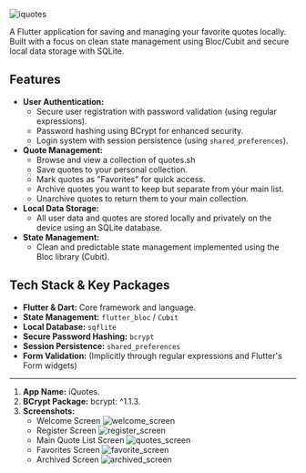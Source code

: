 ![iquotes](https://github.com/Sonialr7iny/iQuotes/blob/master/screenshots/iqutes_app.png)

A Flutter application for saving and managing your favorite quotes locally. Built with a focus on clean state management using Bloc/Cubit and secure local data storage with SQLite.

## Features

*   **User Authentication:**
    *   Secure user registration with password validation (using regular expressions).
    *   Password hashing using BCrypt for enhanced security.
    *   Login system with session persistence (using `shared_preferences`).
*   **Quote Management:**
    *   Browse and view a collection of quotes.sh
    *   Save quotes to your personal collection.
    *   Mark quotes as "Favorites" for quick access.
    *   Archive quotes you want to keep but separate from your main list.
    *   Unarchive quotes to return them to your main collection.
*   **Local Data Storage:**
    *   All user data and quotes are stored locally and privately on the device using an SQLite database.
*   **State Management:**
    *   Clean and predictable state management implemented using the Bloc library (Cubit).

## Tech Stack & Key Packages

*   **Flutter & Dart:** Core framework and language.
*   **State Management:** `flutter_bloc` / `Cubit`
*   **Local Database:** `sqflite`
*   **Secure Password Hashing:** `bcrypt`
*   **Session Persistence:** `shared_preferences`
*   **Form Validation:** (Implicitly through regular expressions and Flutter's Form widgets)

---


1.  **App Name:** iQuotes.
2.  **BCrypt Package:** bcrypt: ^1.1.3.
3.  **Screenshots:** 
    *   Welcome Screen ![welcome_screen](https://github.com/Sonialr7iny/iQuotes/blob/master/screenshots/Screenshot_welcome.png)
    *   Register Screen ![register_screen](https://github.com/Sonialr7iny/iQuotes/blob/master/screenshots/Screenshot_register.png)
    *   Main Quote List Screen ![quotes_screen](https://github.com/Sonialr7iny/iQuotes/blob/master/screenshots/Screenshot_iquotes.png)
    *   Favorites Screen ![favorite_screen](https://github.com/Sonialr7iny/iQuotes/blob/master/screenshots/Screenshot_favorites.png)
    *   Archived Screen ![archived_screen](https://github.com/Sonialr7iny/iQuotes/blob/master/screenshots/Screenshot_more.png)

